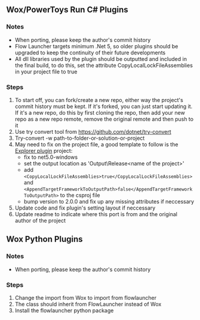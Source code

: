 ## Wox/PowerToys Run C# Plugins

### Notes

- When porting, please keep the author's commit history
- Flow Launcher targets minimum .Net 5, so older plugins should be upgraded to keep the continuity of their future developments
- All dll libraries used by the plugin should be outputted and included in the final build, to do this, set the attribute CopyLocalLockFileAssemblies in your project file to true

### Steps

1. To start off, you can fork/create a new repo, either way the project's commit history must be kept. If it's forked, you can just start updating it. If it's a new repo, do this by first cloning the repo, then add your new repo as a new repo remote, remove the original remote and then push to it
2. Use try convert tool from https://github.com/dotnet/try-convert
3. Try-convert -w path-to-folder-or-solution-or-project
4. May need to fix on the project file, a good template to follow is the [Explorer plugin](https://github.com/Flow-Launcher/Flow.Launcher/blob/dev/Plugins/Flow.Launcher.Plugin.Explorer/Flow.Launcher.Plugin.Explorer.csproj) project:
	- fix <TargetFramework> to net5.0-windows
	- set the output location as 'Output\Release\<name of the project>'
	- add `<CopyLocalLockFileAssemblies>true</CopyLocalLockFileAssemblies>` and `<AppendTargetFrameworkToOutputPath>false</AppendTargetFrameworkToOutputPath>` to the csproj file
	- bump version to 2.0.0 and fix up any missing attributes if neccessary
5. Update code and fix plugin's setting layout if neccessary
6. Update readme to indicate where this port is from and the original author of the project

## Wox Python Plugins

### Notes

- When porting, please keep the author's commit history

### Steps

1. Change the import from Wox to import from flowlauncher
2. The class should inherit from FlowLauncher instead of Wox
3. Install the flowlauncher python package
